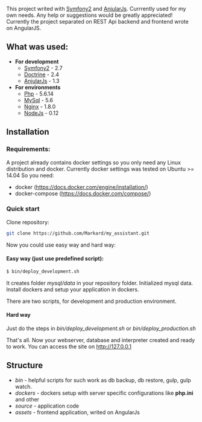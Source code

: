 This project writed with [Symfony2](https://symfony.com/) and [AnjularJs](https://angularjs.org/). Currrently used for my own needs. Any help or suggestions would be greatly appreciated!
Currently the project separated on REST Api backend and frontend wrote on AngularJS.

## What was used:
* **For development**
  * [Symfony2](https://symfony.com/download) - 2.7
  * [Doctrine](http://www.doctrine-project.org/projects/orm.html) - 2.4
  * [AnjularJs](https://angularjs.org/) - 1.3
* **For environments**
  * [Php](http://php.net/downloads.php) - 5.6.14
  * [MySql](https://dev.mysql.com/downloads/mysql/) - 5.6
  * [Nginx](http://nginx.org/ru/download.html) - 1.8.0
  * [NodeJs](https://nodejs.org/download/release/v0.12.7/) - 0.12

## Installation
### Requirements:
A project already contains docker settings so you only need any Linux distribution and docker. Currently docker settings was tested on Ubuntu >= 14.04
So you need:
* docker (https://docs.docker.com/engine/installation/)
* docker-compose (https://docs.docker.com/compose/)

### Quick start
Clone repository:
```bash
git clone https://github.com/Markard/my_assistant.git
```

Now you could use easy way and hard way:
#### Easy way (just use predefined script):
```bash
$ bin/deploy_development.sh
```
It creates folder *mysql/data* in your repository folder. Initialized mysql data. Install dockers and setup your application in dockers.

There are two scripts, for development and production environment.

#### Hard way
Just do the steps in *bin/deploy_development.sh* or *bin/deploy_production.sh*

That's all. Now your webserver, database and interpreter created and ready to work. You can access the site on http://127.0.0.1

## Structure
* *bin* - helpful scripts for such work as db backup, db restore, gulp, gulp watch.
* *dockers* - dockers setup with server specific configurations like **php.ini** and other
* *source* - application code
 * *assets* - frontend application, writed on AngularJs
